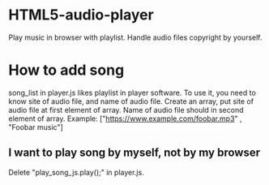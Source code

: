 # HTML5-audio-player
Play music in browser with playlist.
Handle audio files copyright by yourself.

# How to add song
song_list in player.js likes playlist in player software.
To use it, you need to know site of audio file, and name of audio file.
Create an array, put site of audio file at first element of array.
Name of audio file should in second element of array.
Example: ["https://www.example.com/foobar.mp3" , "Foobar music"]

## I want to play song by myself, not by my browser
Delete "play_song_js.play();" in player.js.
